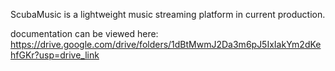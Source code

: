 ScubaMusic is a lightweight music streaming platform in current production. 

documentation can be viewed here: https://drive.google.com/drive/folders/1dBtMwmJ2Da3m6pJ5IxIakYm2dKehfGKr?usp=drive_link

